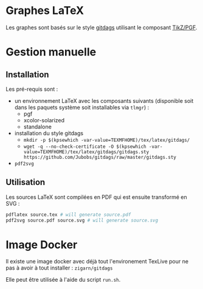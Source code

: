 # Graphes LaTeX

Les graphes sont basés sur le style [gitdags](https://github.com/Jubobs/gitdags) utilisant le composant [TikZ/PGF](http://pgf.sourceforge.net/).

# Gestion manuelle

## Installation

Les pré-requis sont :
  - un environnement LaTeX avec les composants suivants (disponible soit dans les paquets système soit installables via `tlmgr`) :
    - pgf
    - xcolor-solarized
    - standalone
  - installation du style gitdags
    - `mkdir -p $(kpsewhich -var-value=TEXMFHOME)/tex/latex/gitdags/`
    - `wget -q --no-check-certificate -O $(kpsewhich -var-value=TEXMFHOME)/tex/latex/gitdags/gitdags.sty https://github.com/Jubobs/gitdags/raw/master/gitdags.sty`
  - `pdf2svg`

## Utilisation

Les sources LaTeX sont compilées en PDF qui est ensuite transformé en SVG :
```bash
pdflatex source.tex # will generate source.pdf
pdf2svg source.pdf source.svg # will generate source.svg
```

# Image Docker

Il existe une image docker avec déjà tout l'environement TexLive pour ne pas à avoir à tout installer : `zigarn/gitdags`

Elle peut être utilisée à l'aide du script `run.sh`.
